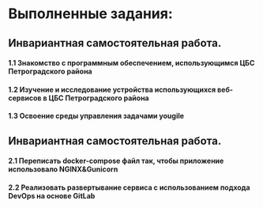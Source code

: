 # Выполненные задания:

## Инвариантная самостоятельная работа.

#### 1.1 Знакомство с программным обеспечением, использующимся ЦБС Петроградского района

#### 1.2 Изучение и исследование устройства использующихся веб-сервисов в ЦБС Петроградского района
 
#### 1.3 Освоение среды управления задачами yougile

## Инвариантная самостоятельная работа.

#### 2.1 Переписать docker-compose файл так, чтобы приложение использовало NGINX&Gunicorn

#### 2.2 Реализовать развертывание сервиса с использованием подхода DevOps на основе GitLab